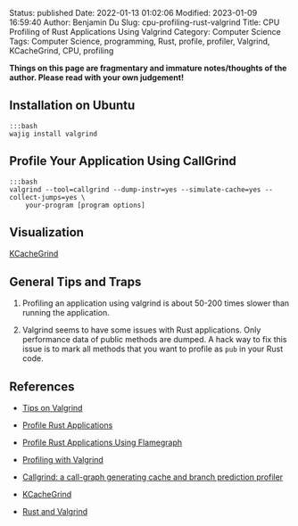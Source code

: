 Status: published
Date: 2022-01-13 01:02:06
Modified: 2023-01-09 16:59:40
Author: Benjamin Du
Slug: cpu-profiling-rust-valgrind
Title: CPU Profiling of Rust Applications Using Valgrind
Category: Computer Science
Tags: Computer Science, programming, Rust, profile, profiler, Valgrind, KCacheGrind, CPU, profiling

**Things on this page are fragmentary and immature notes/thoughts of the author. Please read with your own judgement!**


## Installation on Ubuntu

    :::bash
    wajig install valgrind

## Profile Your Application Using CallGrind

    :::bash
    valgrind --tool=callgrind --dump-instr=yes --simulate-cache=yes --collect-jumps=yes \
        your-program [program options]

## Visualization

[KCacheGrind](https://github.com/KDE/kcachegrind)

## General Tips and Traps 

1. Profiling an application using valgrind is about 50-200 times slower
    than running the application.

2. Valgrind seems to have some issues with Rust applications.
    Only performance data of public methods are dumped.
    A hack way to fix this issue 
    is to mark all methods 
    that you want to profile as `pub` in your Rust code.

## References 

- [Tips on Valgrind](https://www.legendu.net/misc/blog/tips-on-valgrind)

- [Profile Rust Applications](http://www.legendu.net/misc/blog/profile-rust-applications/)

- [Profile Rust Applications Using Flamegraph](http://www.legendu.net/misc/blog/profile-rust-applications-using-flamegraph/)

- [Profiling with Valgrind](https://developer.mantidproject.org/ProfilingWithValgrind.html)

- [Callgrind: a call-graph generating cache and branch prediction profiler](https://valgrind.org/docs/manual/cl-manual.html)

- [KCacheGrind](https://github.com/KDE/kcachegrind)

- [Rust and Valgrind](https://nnethercote.github.io/2022/01/05/rust-and-valgrind.html)
